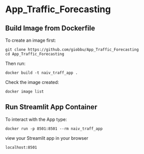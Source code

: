 # App_Traffic_Forecasting

## Build Image from Dockerfile

To create an image first:

```{r}
git clone https://github.com/giobbu/App_Traffic_Forecasting
cd App_Traffic_Forecasting
```

Then run:
```{r}
docker build -t naiv_traff_app .
```

Check the image created:
```{r}
docker image list
```

## Run Streamlit App Container
To interact with the App type:
```{r}
docker run -p 8501:8501 --rm naiv_traff_app
```
view your Streamlit app in your browser
```{r}
localhost:8501
```

